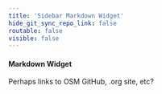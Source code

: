 ```yaml
---
title: 'Sidebar Markdown Widget'
hide_git_sync_repo_link: false
routable: false
visible: false
---
```


#### Markdown Widget

Perhaps links to OSM GitHub, .org site, etc?
